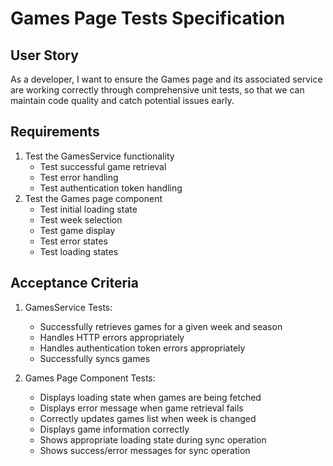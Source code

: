 # Games Page Tests Specification

## User Story
As a developer, I want to ensure the Games page and its associated service are working correctly through comprehensive unit tests, so that we can maintain code quality and catch potential issues early.

## Requirements
1. Test the GamesService functionality
   - Test successful game retrieval
   - Test error handling
   - Test authentication token handling
2. Test the Games page component
   - Test initial loading state
   - Test week selection
   - Test game display
   - Test error states
   - Test loading states

## Acceptance Criteria
1. GamesService Tests:
   - Successfully retrieves games for a given week and season
   - Handles HTTP errors appropriately
   - Handles authentication token errors appropriately
   - Successfully syncs games
   
2. Games Page Component Tests:
   - Displays loading state when games are being fetched
   - Displays error message when game retrieval fails
   - Correctly updates games list when week is changed
   - Displays game information correctly
   - Shows appropriate loading state during sync operation
   - Shows success/error messages for sync operation 